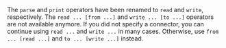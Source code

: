 The `parse` and `print` operators have been renamed to `read` and `write`,
respectively. The `read ... [from ...]` and `write ... [to ...]` operators
are not available anymore. If you did not specify a connector, you can
continue using `read ...` and `write ...` in many cases. Otherwise, use
`from ... [read ...]` and `to ... [write ...]` instead.
